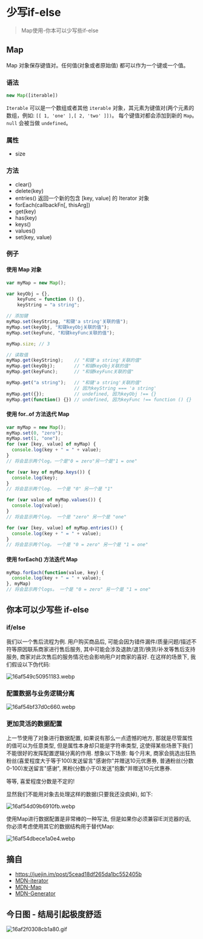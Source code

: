 # 少写if-else
> Map使用-你本可以少写些if-else

## Map
Map 对象保存键值对。任何值(对象或者原始值) 都可以作为一个键或一个值。

### 语法
```js
new Map([iterable])
```
`Iterable` 可以是一个数组或者其他 `iterable` 对象，其元素为键值对(两个元素的数组，例如: `[[ 1, 'one' ],[ 2, 'two' ]])`。 每个键值对都会添加到新的 `Map`。`null` 会被当做 `undefined`。
### 属性
- size
### 方法
- clear()
- delete(key)
- entries() 返回一个新的包含 [key, value] 的 Iterator 对象
- forEach(callbackFn[, thisArg])
- get(key)
- has(key)
- keys()
- values()
- set(key, value)

### 例子
#### 使用 Map 对象
```js
var myMap = new Map();

var keyObj = {},
    keyFunc = function () {},
    keyString = "a string";

// 添加键
myMap.set(keyString, "和键'a string'关联的值");
myMap.set(keyObj, "和键keyObj关联的值");
myMap.set(keyFunc, "和键keyFunc关联的值");

myMap.size; // 3

// 读取值
myMap.get(keyString);    // "和键'a string'关联的值"
myMap.get(keyObj);       // "和键keyObj关联的值"
myMap.get(keyFunc);      // "和键keyFunc关联的值"

myMap.get("a string");   // "和键'a string'关联的值"
                         // 因为keyString === 'a string'
myMap.get({});           // undefined, 因为keyObj !== {}
myMap.get(function() {}) // undefined, 因为keyFunc !== function () {}
```
#### 使用 for..of 方法迭代 Map

```js
var myMap = new Map();
myMap.set(0, "zero");
myMap.set(1, "one");
for (var [key, value] of myMap) {
  console.log(key + " = " + value);
}
// 将会显示两个log。一个是"0 = zero"另一个是"1 = one"

for (var key of myMap.keys()) {
  console.log(key);
}
// 将会显示两个log。 一个是 "0" 另一个是 "1"

for (var value of myMap.values()) {
  console.log(value);
}
// 将会显示两个log。 一个是 "zero" 另一个是 "one"

for (var [key, value] of myMap.entries()) {
  console.log(key + " = " + value);
}
// 将会显示两个log。 一个是 "0 = zero" 另一个是 "1 = one"
```
#### 使用 forEach() 方法迭代 Map

```js
myMap.forEach(function(value, key) {
  console.log(key + " = " + value);
}, myMap)
// 将会显示两个logs。 一个是 "0 = zero" 另一个是 "1 = one"
```
## 你本可以少写些 if-else
### if/else
我们以一个售后流程为例. 用户购买商品后, 可能会因为错件漏件/质量问题/描述不符等原因联系商家进行售后服务, 其中可能会涉及退款/退货/换货/补发等售后支持服务, 商家对此次售后的服务情况也会影响用户对商家的喜好. 在这样的场景下, 我们假设以下伪代码:

![16af549c50951183.webp](../../images/16af549c50951183.webp)
### 配置数据与业务逻辑分离

![16af54bf37d0c660.webp](../../images/16af54bf37d0c660.webp)
### 更加灵活的数据配置
上一节使用了对象进行数据配置, 如果说有那么一点遗憾的地方, 那就是尽管属性的值可以为任意类型, 但是属性本身却只能是字符串类型, 这使得某些场景下我们不能很好的发挥配置逻辑分离的作用. 想象以下场景: 每个月末, 商家会挑选出狂热粉丝(喜爱程度大于等于100)发送留言"感谢你"并赠送10元优惠券, 普通粉丝(分数0-100)发送留言"感谢", 黑粉(分数小于0)发送"抱歉"并赠送10元优惠券.

等等, 喜爱程度分数是不定的!

显然我们不能用对象去处理这样的数据(只要我还没疯掉), 如下:

![16af54d09b6910fb.webp](../../images/16af54d09b6910fb.webp)

使用Map进行数据配置是非常棒的一种写法, 但是如果你必须兼容IE浏览器的话, 你必须考虑使用其它的数据结构用于替代Map:

![16af54dbece1a0e4.webp](../../images/16af54dbece1a0e4.webp)
## 摘自
- https://juejin.im/post/5cead18df265da1bc552405b
- [MDN-iterator](https://developer.mozilla.org/en-US/docs/Web/JavaScript/Reference/Global_Objects/Symbol/iterator)
- [MDN-Map](https://developer.mozilla.org/en-US/docs/Web/JavaScript/Reference/Global_Objects/Map)
- [MDN-Generator](https://developer.mozilla.org/en-US/docs/Web/JavaScript/Reference/Global_Objects/Generator)

## 今日图 - 结局引起极度舒适
![16af2f0308cb1a80.gif](../../images/16af2f0308cb1a80.gif)
